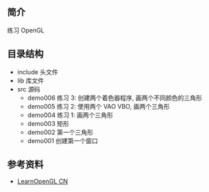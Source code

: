 ## 简介

练习 OpenGL

## 目录结构

- include 头文件
- lib 库文件
- src 源码
  - demo006 练习 3: 创建两个着色器程序, 画两个不同颜色的三角形
  - demo005 练习 2: 使用两个 VAO VBO, 画两个三角形
  - demo004 练习 1: 画两个三角形
  - demo003 矩形
  - demo002 第一个三角形
  - demo001 创建第一个窗口

## 参考资料

- [LearnOpenGL CN](https://learnopengl-cn.github.io)
